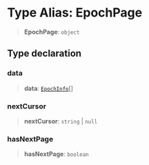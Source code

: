 # Type Alias: EpochPage

> **EpochPage**: `object`

## Type declaration

### data

> **data**: [`EpochInfo`](../interfaces/EpochInfo.md)[]

### nextCursor

> **nextCursor**: `string` \| `null`

### hasNextPage

> **hasNextPage**: `boolean`
